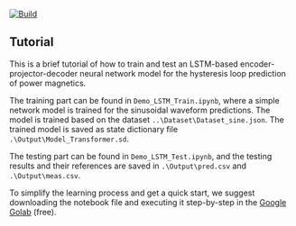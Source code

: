 [![Build](https://github.com/PrincetonUniversity/magnet/actions/workflows/main.yml/badge.svg)](https://github.com/PrincetonUniversity/magnet/actions/workflows/main.yml)

## Tutorial

This is a brief tutorial of how to train and test an LSTM-based encoder-projector-decoder neural network model for the hysteresis loop prediction of power magnetics.

The training part can be found in `Demo_LSTM_Train.ipynb`, where a simple network model is trained for the sinusoidal waveform predictions. The model is trained based on the dataset `..\Dataset\Dataset_sine.json`. The trained model is saved as state dictionary file `.\Output\Model_Transformer.sd`. 

The testing part can be found in `Demo_LSTM_Test.ipynb`, and the testing results and their references are saved in `.\Output\pred.csv` and `.\Output\meas.csv`.

To simplify the learning process and get a quick start, we suggest downloading the notebook file and executing it step-by-step in the [Google Golab](https://colab.research.google.com/) (free).